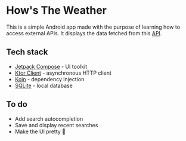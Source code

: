 # How's The Weather
This is a simple Android app made with the purpose of learning how to access external APIs. It displays the data fetched from this [API](https://github.com/chubin/wttr.in).

## Tech stack
- [Jetpack Compose](https://developer.android.com/jetpack/compose) - UI toolkit
- [Ktor Client](https://ktor.io/docs/client.html) - asynchronous HTTP client
- [Koin](https://insert-koin.io/) - dependency injection
- [SQLite](https://www.sqlite.org/index.html) - local database

## To do
- Add search autocompletion
- Save and display recent searches
- Make the UI pretty 🦋
